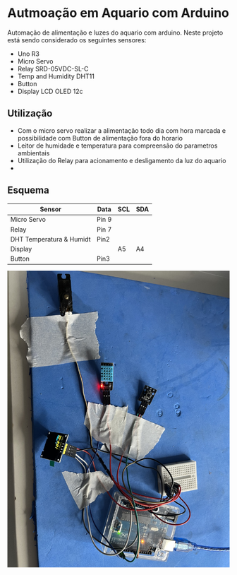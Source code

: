 # Autmoação em Aquario com Arduino
 Automação de alimentação e luzes do aquario com arduino.
Neste projeto está sendo considerado os seguintes sensores:
- Uno R3
- Micro Servo
- Relay SRD-05VDC-SL-C
- Temp and Humidity DHT11
- Button
- Display LCD OLED 12c

## Utilização

- Com o micro servo realizar a alimentação todo dia com hora marcada e possibilidade com Button de alimentação fora do horario
- Leitor de humidade e temperatura para compreensão do parametros ambientais
- Utilização do Relay para acionamento e desligamento da luz do aquario
- 
## Esquema
| Sensor | Data | SCL | SDA |
| ------ | ------ | ------ | ------ |
|Micro Servo| Pin 9|
|Relay|Pin 7|
|DHT Temperatura & Humidt|Pin2|
|Display||A5|A4|
|Button|Pin3


![Esquema Montado](https://github.com/danielfmoraes/aquario_automacao/blob/estudo/7CCBCC91-4B92-432A-8861-06958141244B.jpg?raw=true)

